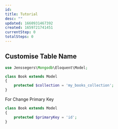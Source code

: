 ```yaml
---
id: 
title: Tutorial
desc: ""
updated: 1660931467392
created: 1659721741451
currentStep: 0
totalSteps: 0
---
```


## Customise Table Name

```php
use Jenssegers\Mongodb\Eloquent\Model;

class Book extends Model
{
    protected $collection = 'my_books_collection';
}
```

For Change Primary Key
```php
class Book extends Model
{
    protected $primaryKey = 'id';
}
```
